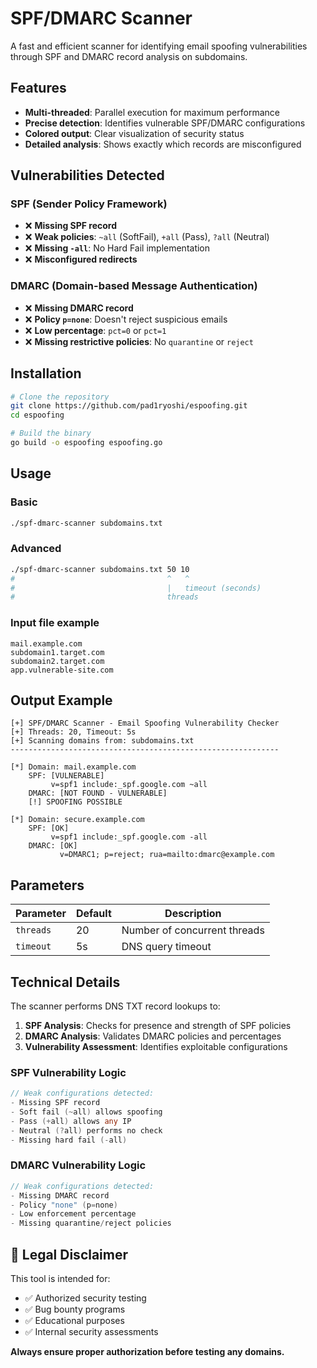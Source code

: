 # SPF/DMARC Scanner

A fast and efficient scanner for identifying email spoofing vulnerabilities through SPF and DMARC record analysis on subdomains.

## Features

- **Multi-threaded**: Parallel execution for maximum performance
- **Precise detection**: Identifies vulnerable SPF/DMARC configurations
- **Colored output**: Clear visualization of security status
- **Detailed analysis**: Shows exactly which records are misconfigured

## Vulnerabilities Detected

### SPF (Sender Policy Framework)
- ❌ **Missing SPF record**
- ❌ **Weak policies**: `~all` (SoftFail), `+all` (Pass), `?all` (Neutral)
- ❌ **Missing `-all`**: No Hard Fail implementation
- ❌ **Misconfigured redirects**

### DMARC (Domain-based Message Authentication)
- ❌ **Missing DMARC record**
- ❌ **Policy `p=none`**: Doesn't reject suspicious emails
- ❌ **Low percentage**: `pct=0` or `pct=1`
- ❌ **Missing restrictive policies**: No `quarantine` or `reject`

## Installation

```bash
# Clone the repository
git clone https://github.com/pad1ryoshi/espoofing.git
cd espoofing

# Build the binary
go build -o espoofing espoofing.go
```

## Usage

### Basic
```bash
./spf-dmarc-scanner subdomains.txt
```

### Advanced
```bash
./spf-dmarc-scanner subdomains.txt 50 10
#                                  ^   ^
#                                  |   timeout (seconds)
#                                  threads
```

### Input file example
```
mail.example.com
subdomain1.target.com
subdomain2.target.com
app.vulnerable-site.com
```

## Output Example

```
[+] SPF/DMARC Scanner - Email Spoofing Vulnerability Checker
[+] Threads: 20, Timeout: 5s
[+] Scanning domains from: subdomains.txt
------------------------------------------------------------

[*] Domain: mail.example.com
    SPF: [VULNERABLE]
         v=spf1 include:_spf.google.com ~all
    DMARC: [NOT FOUND - VULNERABLE]
    [!] SPOOFING POSSIBLE

[*] Domain: secure.example.com
    SPF: [OK]
         v=spf1 include:_spf.google.com -all
    DMARC: [OK]
           v=DMARC1; p=reject; rua=mailto:dmarc@example.com
```

## Parameters

| Parameter | Default | Description |
|-----------|---------|-------------|
| `threads` | 20 | Number of concurrent threads |
| `timeout` | 5s | DNS query timeout |

## Technical Details

The scanner performs DNS TXT record lookups to:
1. **SPF Analysis**: Checks for presence and strength of SPF policies
2. **DMARC Analysis**: Validates DMARC policies and percentages
3. **Vulnerability Assessment**: Identifies exploitable configurations

### SPF Vulnerability Logic
```go
// Weak configurations detected:
- Missing SPF record
- Soft fail (~all) allows spoofing
- Pass (+all) allows any IP
- Neutral (?all) performs no check
- Missing hard fail (-all)
```

### DMARC Vulnerability Logic
```go
// Weak configurations detected:
- Missing DMARC record
- Policy "none" (p=none)
- Low enforcement percentage
- Missing quarantine/reject policies
```

## 🚨 Legal Disclaimer

This tool is intended for:
- ✅ Authorized security testing
- ✅ Bug bounty programs
- ✅ Educational purposes
- ✅ Internal security assessments

**Always ensure proper authorization before testing any domains.**
